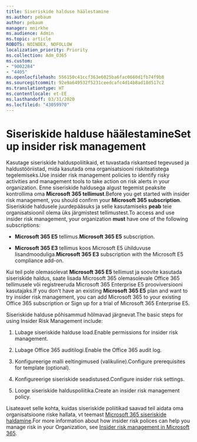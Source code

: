```yaml
---
title: Siseriskide halduse häälestamine
ms.author: pebaum
author: pebaum
manager: mnirkhe
ms.audience: Admin
ms.topic: article
ROBOTS: NOINDEX, NOFOLLOW
localization_priority: Priority
ms.collection: Adm_O365
ms.custom:
- "9002284"
- "4405"
ms.openlocfilehash: 556150c41ccf363e6025ba6fac0660d1fb74f9b8
ms.sourcegitcommit: 92e9a649532f5231ceedcafc4d14b8ad18d517c2
ms.translationtype: HT
ms.contentlocale: et-EE
ms.lasthandoff: 03/31/2020
ms.locfileid: "43059970"
---
```

# <a name="set-up-insider-risk-management"></a><span data-ttu-id="08ee9-102">Siseriskide halduse häälestamine</span><span class="sxs-lookup"><span data-stu-id="08ee9-102">Set up insider risk management</span></span>

<span data-ttu-id="08ee9-103">Kasutage siseriskide halduspoliitikaid, et tuvastada riskantsed tegevused ja haldustööriistad, mida kasutada oma organisatsiooni riskiteatistega tegelemiseks.</span><span class="sxs-lookup"><span data-stu-id="08ee9-103">Use insider risk management policies to identify risky activities and management tools to take action on risk alerts in your organization.</span></span> <span data-ttu-id="08ee9-104">Enne siseriskide haldusega algust tegemist peaksite kontrollima oma **Microsoft 365 tellimust**.</span><span class="sxs-lookup"><span data-stu-id="08ee9-104">Before you get started with insider risk management, you should confirm your **Microsoft 365 subscription**.</span></span> <span data-ttu-id="08ee9-105">Siseriskide haldusele juurdepääsuks ja selle kasutamiseks **peab** teie organisatsioonil olema üks järgmistest tellimustest.</span><span class="sxs-lookup"><span data-stu-id="08ee9-105">To access and use insider risk management, your organization **must** have one of the following subscriptions:</span></span>

- <span data-ttu-id="08ee9-106">**Microsoft 365 E5** tellimus.</span><span class="sxs-lookup"><span data-stu-id="08ee9-106">**Microsoft 365 E5** subscription.</span></span>

- <span data-ttu-id="08ee9-107">**Microsoft 365 E3** tellimus koos Microsoft E5 ühilduvuse lisandmooduliga.</span><span class="sxs-lookup"><span data-stu-id="08ee9-107">**Microsoft 365 E3** subscription with the Microsoft E5 compliance add-on.</span></span>

<span data-ttu-id="08ee9-108">Kui teil pole olemasolevat **Microsoft 365 E5** tellimust ja soovite kasutada siseriskide haldus, saate lisada Microsoft 365 olemasolevale Office 365 tellimusele või registreeruda Microsoft 365 Enterprise E5 prooviversiooni kasutajaks.</span><span class="sxs-lookup"><span data-stu-id="08ee9-108">If you don't have an existing **Microsoft 365 E5** plan and want to try insider risk management, you can add Microsoft 365 to your existing Office 365 subscription or Sign up for a trial of Microsoft 365 Enterprise E5.</span></span>

<span data-ttu-id="08ee9-109">Siseriskide halduse põhisammud hõlmavad järgnevat.</span><span class="sxs-lookup"><span data-stu-id="08ee9-109">The basic steps for using Insider Risk Management include:</span></span>

1. <span data-ttu-id="08ee9-110">Lubage siseriskide halduse load.</span><span class="sxs-lookup"><span data-stu-id="08ee9-110">Enable permissions for insider risk management.</span></span>

2. <span data-ttu-id="08ee9-111">Lubage Office 365 auditilogi.</span><span class="sxs-lookup"><span data-stu-id="08ee9-111">Enable the Office 365 audit log.</span></span>

3. <span data-ttu-id="08ee9-112">Konfigureerige malli eeltingimused (valikuline).</span><span class="sxs-lookup"><span data-stu-id="08ee9-112">Configure prerequisites for template (optional).</span></span>

4. <span data-ttu-id="08ee9-113">Konfigureerige siseriskide seadistused.</span><span class="sxs-lookup"><span data-stu-id="08ee9-113">Configure insider risk settings.</span></span>

5. <span data-ttu-id="08ee9-114">Looge siseriskide halduspoliitika.</span><span class="sxs-lookup"><span data-stu-id="08ee9-114">Create an insider risk management policy.</span></span>

<span data-ttu-id="08ee9-115">Lisateavet selle kohta, kuidas siseriskide poliitikad saavad teil aidata oma organisatsioone riske hallata, vt teemast [Microsoft 365 siseriskide haldamine](https://go.microsoft.com/fwlink/?linkid=2123907).</span><span class="sxs-lookup"><span data-stu-id="08ee9-115">For more information about how insider risk polices can help you manage risk in your Organization, see [Insider risk management in Microsoft 365](https://go.microsoft.com/fwlink/?linkid=2123907).</span></span>
